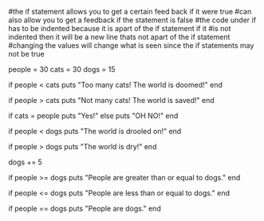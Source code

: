 
#the if statement allows you to get a certain feed back if it were true
#can also allow you to get a feedback if the statement is false
#the code under if has to be indented because it is apart of the if statement if it
#is not indented then it will be a new line thats not apart of the if statement
#changing the values will change what is seen since the if statements may not be true

people = 30
cats = 30
dogs = 15

if people < cats
  puts "Too many cats! The world is doomed!"
end

if people > cats
  puts "Not many cats! The world is saved!"
end

if cats = people
  puts "Yes!"
  else
    puts "OH NO!"
end

if people < dogs
  puts "The world is drooled on!"
end

if people > dogs
  puts "The world is dry!"
end


dogs += 5

if people >= dogs
  puts "People are greater than or equal to dogs."
end

if people <= dogs
  puts "People are less than or equal to dogs."
end

if people == dogs
  puts "People are dogs."
end
